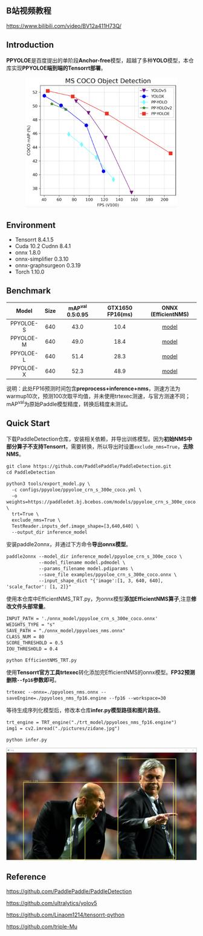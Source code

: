 ## B站视频教程

https://www.bilibili.com/video/BV12a411H73Q/

## Introduction

**PPYOLOE**是百度提出的单阶段**Anchor-free**模型，超越了多种**YOLO**模型，本仓库实现**PPYOLOE端到端的Tensorrt部署**。

<div align="center">
<img src="assets/ppyoloe_map_fps.png" width="400">
</div>

## Environment

- Tensorrt 8.4.1.5
- Cuda 10.2 Cudnn 8.4.1
- onnx 1.8.0
- onnx-simplifier 0.3.10
- onnx-graphsurgeon 0.3.19
- Torch 1.10.0

## Benchmark

|   Model   | Size | mAP<sup>val</sup> 0.5:0.95 | GTX1650 FP16(ms) |                     ONNX (EfficientNMS)                      |
| :-------: | :--: | :------------------------: | :--------------: | :----------------------------------------------------------: |
| PPYOLOE-S | 640  |            43.0            |       10.4       | [model](https://github.com/Monday-Leo/PPYOLOE_Tensorrt/releases/download/v1.0/ppyoloes_nms.onnx) |
| PPYOLOE-M | 640  |            49.0            |       18.4       | [model](https://github.com/Monday-Leo/PPYOLOE_Tensorrt/releases/download/v1.0/ppyoloem_nms.onnx) |
| PPYOLOE-L | 640  |            51.4            |       28.3       | [model](https://github.com/Monday-Leo/PPYOLOE_Tensorrt/releases/download/v1.0/ppyoloel_nms.onnx) |
| PPYOLOE-X | 640  |            52.3            |       48.9       | [model](https://github.com/Monday-Leo/PPYOLOE_Tensorrt/releases/download/v1.0/ppyoloex_nms.onnx) |

说明：此处FP16预测时间包含**preprocess+inference+nms**，测速方法为warmup10次，预测100次取平均值，并未使用trtexec测速，与官方测速不同；mAP<sup>val</sup>为原始Paddle模型精度，转换后精度未测试。

## Quick Start

下载PaddleDetection仓库，安装相关依赖，并导出训练模型。因为**初始NMS中部分算子不支持Tensorrt**，需要转换，所以导出时设置`exclude_nms=True`，**去除NMS**。

```
git clone https://github.com/PaddlePaddle/PaddleDetection.git
cd PaddleDetection
```

```
python3 tools/export_model.py \
  -c configs/ppyoloe/ppyoloe_crn_s_300e_coco.yml \
  -o weights=https://paddledet.bj.bcebos.com/models/ppyoloe_crn_s_300e_coco.pdparams \
  trt=True \
  exclude_nms=True \
  TestReader.inputs_def.image_shape=[3,640,640] \
  --output_dir inference_model
```

安装paddle2onnx，并通过下方命令**导出onnx模型**。

```
paddle2onnx --model_dir inference_model/ppyoloe_crn_s_300e_coco \
            --model_filename model.pdmodel \
            --params_filename model.pdiparams \
            --save_file examples/ppyoloe_crn_s_300e_coco.onnx \
            --input_shape_dict "{'image':[1, 3, 640, 640], 'scale_factor': [1, 2]}"
```

使用本仓库中EfficientNMS_TRT.py，为onnx模型**添加EfficientNMS算子**,注意**修改文件头部常量**。

```
INPUT_PATH = './onnx_model/ppyoloe_crn_s_300e_coco.onnx'
WEIGHTS_TYPE = "s"
SAVE_PATH = "./onnx_model/ppyoloes_nms.onnx"
CLASS_NUM = 80
SCORE_THRESHOLD = 0.5
IOU_THRESHOLD = 0.4
```

```
python EfficientNMS_TRT.py
```

使用**Tensorrt官方工具trtexec**转化添加完EfficientNMS的onnx模型。**FP32预测删除`--fp16`参数即可**。

```
trtexec --onnx=./ppyoloes_nms.onnx --saveEngine=./ppyoloes_nms_fp16.engine --fp16 --workspace=30
```

等待生成序列化模型后，修改本仓库**infer.py模型路径和图片路径**。

```
trt_engine = TRT_engine("./trt_model/ppyoloes_nms_fp16.engine")
img1 = cv2.imread("./pictures/zidane.jpg")
```

```
python infer.py
```

<div align="center">
<img src="assets/infer_img.png" width="800">
</div>

## Reference

https://github.com/PaddlePaddle/PaddleDetection

https://github.com/ultralytics/yolov5

https://github.com/Linaom1214/tensorrt-python

https://github.com/triple-Mu
